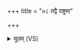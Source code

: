 +++
title = "०८ तद्वै राष्ट्रमा"

+++
<details><summary>मूलम् (VS)</summary>

तद्वै रा॒ष्ट्रमा स्र॑वति॒ नावं॑ भि॒न्नामि॑वोद॒कम्। ब्र॒ह्माणं॒ यत्र॒ हिंस॑न्ति॒ तद्रा॒ष्ट्रं ह॑न्ति दु॒च्छुना॑ ॥
</details>